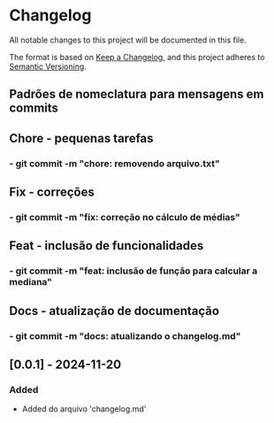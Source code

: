 # Changelog

All notable changes to this project will be documented in this file.

The format is based on [Keep a Changelog](https://keepachangelog.com/en/1.1.0/),
and this project adheres to [Semantic Versioning](https://semver.org/spec/v2.0.0.html).

## Padrões de nomeclatura para mensagens em commits

## Chore - pequenas tarefas
### - git commit -m "chore: removendo arquivo.txt"
## Fix - correções
### - git commit -m "fix: correção no cálculo de médias"
## Feat - inclusão de funcionalidades
### - git commit -m "feat: inclusão de função para calcular a mediana"
## Docs - atualização de documentação
### - git commit -m "docs: atualizando o changelog.md"

## [0.0.1] - 2024-11-20

### Added

- Added do  arquivo 'changelog.md'